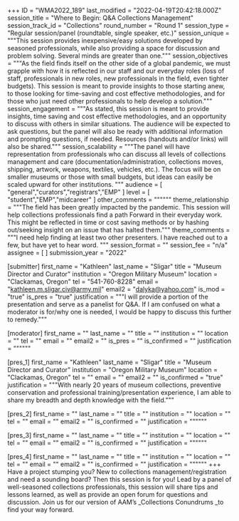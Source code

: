 +++
ID = "WMA2022_189"
last_modified = "2022-04-19T20:42:18.000Z"
session_title = "Where to Begin: Q&A Collections Management"
session_track_id = "Collections"
round_number = "Round 1"
session_type = "Regular session/panel (roundtable, single speaker, etc.)"
session_unique = """This session provides inexpensive/easy solutions developed by seasoned professionals, while also providing a space for discussion and problem solving. Several minds are greater than one."""
session_objectives = """As the field finds itself on the other side of a global pandemic, we must grapple with how it is reflected in our staff and our everyday roles (loss of staff, professionals in new roles, new professionals in the field, even tighter budgets). This session is meant to provide insights to those starting anew, to those looking for time-saving and cost effective methodologies, and for those who just need other professionals to help develop a solution."""
session_engagement = """As stated, this session is meant to provide insights, time saving and cost effective methodologies, and an opportunity to discuss with others in similar situations. The audience will be expected to ask questions, but the panel will also be ready with additional information and prompting questions, if needed. Resources (handouts and/or links) will also be shared."""
session_scalability = """The panel will have representation from professionals who can discuss all levels of collections management and care (documentation/administration, collections moves, shipping, artwork, weapons, textiles, vehicles, etc.). The focus will be on smaller museums or those with small budgets, but ideas can easily be scaled upward for other institutions.
"""
audience = [ "general","curators","registrars","EMP" ]
level = [ "student","EMP","midcareer" ]
other_comments = """"""
theme_relationship = """The field has been greatly impacted by the pandemic. This session will help collections professionals find a path Forward in their everyday work. This might be reflected in time or cost saving methods or by hashing out/seeking insight on an issue that has halted them."""
theme_comments = """I need help finding at least two other presenters. I have reached out to a few, but have yet to hear word.
"""
session_format = ""
session_fee = "n/a"
assignee = [  ]
submission_year = "2022"

[submitter]
first_name = "Kathleen"
last_name = "Sligar"
title = "Museum Director and Curator"
institution = "Oregon Military Museum"
location = "Clackamas, Oregon"
tel = "541-760-8228"
email = "kathleen.m.sligar.civ@army.mil"
email2 = "dalyka@yahoo.com"
is_mod = "true"
is_pres = "true"
justification = """I will provide a portion of the presentation and serve as a panelist for Q&A. If I am confused on what a moderator is for/why one is needed, I would be happy to discuss this further to remedy."""

[moderator]
first_name = ""
last_name = ""
title = ""
institution = ""
location = ""
tel = ""
email = ""
email2 = ""
is_pres = ""
is_confirmed = ""
justification = """"""

[pres_1]
first_name = "Kathleen"
last_name = "Sligar"
title = "Museum Director and Curator"
institution = "Oregon Military Museum"
location = "Clackamas, Oregon"
tel = ""
email = ""
email2 = ""
is_confirmed = "true"
justification = """With nearly 20 years of museum collections, preventive conservation and professional training/presentation experience, I am able to share my breadth and depth knowledge with the field."""

[pres_2]
first_name = ""
last_name = ""
title = ""
institution = ""
location = ""
tel = ""
email = ""
email2 = ""
is_confirmed = ""
justification = """"""

[pres_3]
first_name = ""
last_name = ""
title = ""
institution = ""
location = ""
tel = ""
email = ""
email2 = ""
is_confirmed = ""
justification = """"""

[pres_4]
first_name = ""
last_name = ""
title = ""
institution = ""
location = ""
tel = ""
email = ""
email2 = ""
is_confirmed = ""
justification = """"""
+++
Have a project stumping you? New to collections management/registration and need a sounding board? Then this session is for you! Lead by a panel of well-seasoned collections professionals, this session will share tips and lessons learned, as well as provide an open forum for questions and discussion. Join us for our version of AAM’s _Collections Conundrums _to find your way forward.
